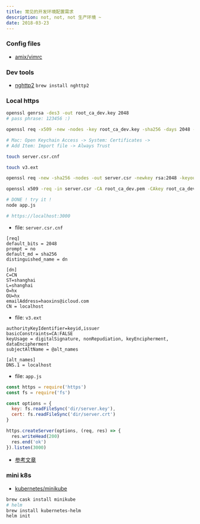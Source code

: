 ```yaml
---
title: 常见的开发环境配置需求
description: not, not, not 生产环境 ~
date: 2018-03-23
---
```


### Config files

* [amix/vimrc](https://github.com/amix/vimrc)

### Dev tools

* [nghttp2](https://github.com/nghttp2/nghttp2) `brew install nghttp2`

### Local https

```bash
openssl genrsa -des3 -out root_ca_dev.key 2048
# pass phrase: 123456 :)

openssl req -x509 -new -nodes -key root_ca_dev.key -sha256 -days 2048 -out root_ca_dev.pem

# Mac: Open Keychain Access -> System: Certificates ->
# Add Item: Import file -> Always Trust

touch server.csr.cnf

touch v3.ext

openssl req -new -sha256 -nodes -out server.csr -newkey rsa:2048 -keyout server.key -config <( cat server.csr.cnf )

openssl x509 -req -in server.csr -CA root_ca_dev.pem -CAkey root_ca_dev.key -CAcreateserial -out server.crt -days 2048 -sha256 -extfile v3.ext

# DONE ! try it !
node app.js

# https://localhost:3000
```

* file: `server.csr.cnf`

```
[req]
default_bits = 2048
prompt = no
default_md = sha256
distinguished_name = dn

[dn]
C=CN
ST=shanghai
L=shanghai
O=hx
OU=hx
emailAddress=haoxins@icloud.com
CN = localhost
```

* file: `v3.ext`

```
authorityKeyIdentifier=keyid,issuer
basicConstraints=CA:FALSE
keyUsage = digitalSignature, nonRepudiation, keyEncipherment, dataEncipherment
subjectAltName = @alt_names

[alt_names]
DNS.1 = localhost
```

* file: `app.js`

```js
const https = require('https')
const fs = require('fs')

const options = {
  key: fs.readFileSync('dir/server.key'),
  cert: fs.readFileSync('dir/server.crt')
}

https.createServer(options, (req, res) => {
  res.writeHead(200)
  res.end('ok')
}).listen(3000)
```

* [参考文章](https://medium.freecodecamp.org/how-to-get-https-working-on-your-local-development-environment-in-5-minutes-7af615770eec)

### mini k8s

* [kubernetes/minikube](https://github.com/kubernetes/minikube)

```bash
brew cask install minikube
# helm
brew install kubernetes-helm
helm init
```
